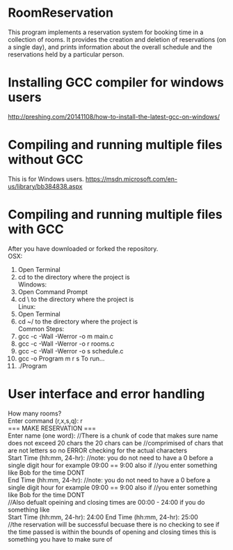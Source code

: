 # RoomReservation
This program implements a reservation system for booking time in a collection of rooms.  It provides the creation and deletion of reservations (on a single day), and prints information about the overall schedule and the reservations held by a particular person. 
# Installing GCC compiler for windows users
http://preshing.com/20141108/how-to-install-the-latest-gcc-on-windows/
# Compiling and running multiple files without GCC
This is for Windows users. https://msdn.microsoft.com/en-us/library/bb384838.aspx
# Compiling and running multiple files with GCC
After you have downloaded or forked the repository.
\
OSX:
1. Open Terminal 
2. cd to the directory where the project is
\
Windows:
1. Open Command Prompt
2. cd \ to the directory where the project is
\
Linux:
1. Open Terminal
2. cd ~/ to the directory where the project is
\
Common Steps:
1. gcc -c -Wall -Werror -o m main.c
2. gcc -c -Wall -Werror -o r rooms.c
3. gcc -c -Wall -Werror -o s schedule.c
4. gcc -o Program m r s
To run...
5. ./Program
# User interface and error handling
How many rooms?
\
Enter command (r,x,s,q): r 
\
=== MAKE RESERVATION ===
\
Enter name (one word): //There is a chunk of code that makes sure name does not exceed 20 chars the 20 chars can be //comprimised of 
chars that are not letters so no ERROR checking for the actual characters
\
Start Time (hh:mm, 24-hr): //note: you do not need to have a 0 before a single digit hour for example 09:00 == 9:00 also if //you enter
something like Bob for the time DONT
\
End Time (hh:mm, 24-hr): //note: you do not need to have a 0 before a single digit hour for example 09:00 == 9:00 also if //you enter
something like Bob for the time DONT
\
//Also defualt opeining and closing times are 00:00 - 24:00 if you do something like 
\
Start Time (hh:mm, 24-hr): 24:00
End Time (hh:mm, 24-hr): 25:00 
\
//the reservation will be successful becuase there is no checking to see if the time passed is within the bounds of opening and closing
times this is something you have to make sure of









